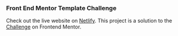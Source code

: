 ### Front End Mentor Template Challenge
Check out the live website on [Netlify](https://iridescent-crostata-32af94.netlify.app/).
This project is a solution to the [Challenge](https://www.frontendmentor.io/solutions/react-css-typescript-Q7AQ3w_TQm) on Frontend Mentor.
